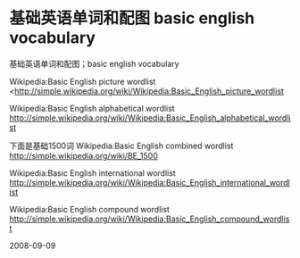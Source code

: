 # 基础英语单词和配图 basic english vocabulary

基础英语单词和配图；basic english vocabulary

Wikipedia:Basic English picture wordlist
<http://simple.wikipedia.org/wiki/Wikipedia:Basic_English_picture_wordlist

Wikipedia:Basic English alphabetical wordlist
<http://simple.wikipedia.org/wiki/Wikipedia:Basic_English_alphabetical_wordlist>


下面是基础1500词
Wikipedia:Basic English combined wordlist
<http://simple.wikipedia.org/wiki/BE_1500>


Wikipedia:Basic English international wordlist
<http://simple.wikipedia.org/wiki/Wikipedia:Basic_English_international_wordlist>

Wikipedia:Basic English compound wordlist
<http://simple.wikipedia.org/wiki/Wikipedia:Basic_English_compound_wordlist>

2008-09-09